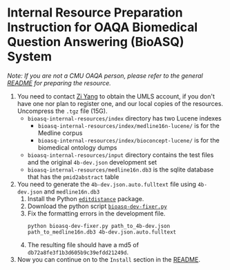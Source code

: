 Internal Resource Preparation Instruction for OAQA Biomedical Question Answering (BioASQ) System
================================================================================================

_Note:  If you are not a CMU OAQA person, please refer to the general [README](README.md) for preparing the resource._

1. You need to contact [Zi Yang](http://www.cs.cmu.edu/~ziy/) to obtain the UMLS account, if you don't have one nor plan to register one, and our local copies of the resources. Uncompress the `.tgz` file (15G).
    * `bioasq-internal-resources/index` directory has two Lucene indexes
        * `bioasq-internal-resources/index/medline16n-lucene/` is for the Medline corpus
        * `bioasq-internal-resources/index/bioconcept-lucene/` is for the biomedical ontology dumps
    * `bioasq-internal-resources/input` directory contains the test files and the original `4b-dev.json` development set
    * `bioasq-internal-resources/medline16n.db3` is the sqlite database that has the `pmid2abstract` table
1. You need to generate the `4b-dev.json.auto.fulltext` file using `4b-dev.json` and `medline16n.db3`
    1. Install the Python [`editdistance`](https://pypi.python.org/pypi/editdistance) package.
    1. Download the python script [`bioasq-dev-fixer.py`](src/main/script/bioasq-dev-fixer.py)
    1. Fix the formatting errors in the development file.
        ```
        python bioasq-dev-fixer.py path_to_4b-dev.json path_to_medline16n.db3 4b-dev.json.auto.fulltext
        ```
    1. The resulting file should have a md5 of `db72a8fe3f1b3d605b9c39efdd21249d`.
1. Now you can continue on to the `Install` section in the [README](README.md).
